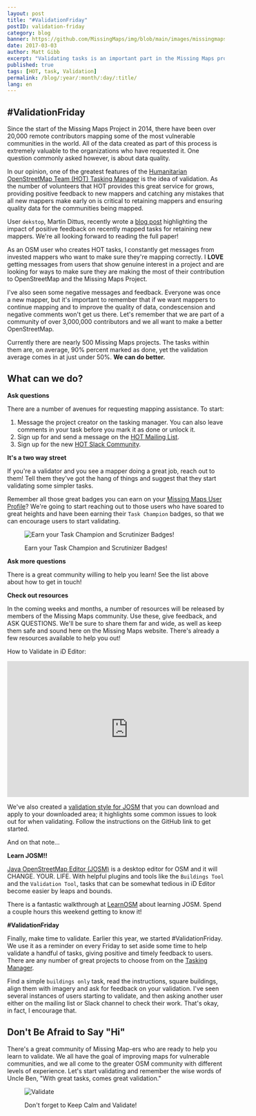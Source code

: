 ```yaml
---
layout: post
title: "#ValidationFriday"
postID: validation-friday
category: blog
banner: https://github.com/MissingMaps/img/blob/main/images/missingmaps-blog_20170303_validation-style.png
date: 2017-03-03
author: Matt Gibb
excerpt: "Validating tasks is an important part in the Missing Maps process, and we encourage everyone to take part. Learn how you can improve your mapping and contribute to validation! #ValidationFriday"
published: true
tags: [HOT, task, Validation]
permalink: /blog/:year/:month/:day/:title/
lang: en
---
```


## #ValidationFriday

Since the start of the Missing Maps Project in 2014, there have been over 20,000 remote contributors mapping some of the most vulnerable communities in the world. All of the data created as part of this process is extremely valuable to the organizations who have requested it. One question commonly asked however, is about data quality.

In our opinion, one of the greatest features of the [Humanitarian OpenStreetMap Team (HOT) Tasking Manager](http://tasks.hotosm.org) is the idea of validation. As the number of volunteers that HOT provides this great service for grows, providing positive feedback to new mappers and catching any mistakes that all new mappers make early on is critical to retaining mappers and ensuring quality data for the communities being mapped.

User `dekstop`, Martin Dittus, recently wrote a [blog post](https://www.openstreetmap.org/user/dekstop/diary/40421) highlighting the impact of positive feedback on recently mapped tasks for retaining new mappers. We're all looking forward to reading the full paper! 

As an OSM user who creates HOT tasks, I constantly get messages from invested mappers who want to make sure they're mapping correctly. I **LOVE** getting messages from users that show genuine interest in a project and are looking for ways to make sure they are making the most of their contribution to OpenStreetMap and the Missing Maps Project.

I've also seen some negative messages and feedback. Everyone was once a new mapper, but it's important to remember that if we want mappers to continue mapping and to improve the quality of data, condescension and negative comments won't get us there. Let's remember that we are part of a community of over 3,000,000 contributors and we all want to make a better OpenStreetMap.

Currently there are nearly 500 Missing Maps projects. The tasks within them are, on average, 90% percent marked as done, yet the validation average comes in at just under 50%. **We can do better.** 

## What can we do?

**Ask questions**

There are a number of avenues for requesting mapping assistance. To start: 
  
  1. Message the project creator on the tasking manager. You can also leave comments in your task before you mark it as done or unlock it.
  2. Sign up for and send a message on the [HOT Mailing List](https://lists.openstreetmap.org/listinfo/hot).
  3. Sign up for the new [HOT Slack Community](https://hotosm-slack.herokuapp.com/).

**It's a two way street**

If you're a validator and you see a mapper doing a great job, reach out to them! Tell them they've got the hang of things and suggest that they start validating some simpler tasks. 

Remember all those great badges you can earn on your [Missing Maps User Profile](http://www.missingmaps.org/users/#/)? We're going to start reaching out to those users who have soared to great heights and have been earning their `Task Champion` badges, so that we can encourage users to start validating. 

<figure>
<img src="https://github.com/MissingMaps/img/blob/main/images/missingmaps-blog_20170303_validation-badges.png" alt="Earn your Task Champion and Scrutinizer Badges!">
<p class="caption">Earn your Task Champion and Scrutinizer Badges!</p>
</figure>


**Ask more questions**

There is a great community willing to help you learn! See the list above about how to get in touch!

**Check out resources**

In the coming weeks and months, a number of resources will be released by members of the Missing Maps community. Use these, give feedback, and ASK QUESTIONS. We'll be sure to share them far and wide, as well as keep them safe and sound here on the Missing Maps website. There's already a few resources available to help you out! 

How to Validate in iD Editor:

<iframe width="560" height="315" src="https://www.youtube.com/embed/2h12CKnvK38" frameborder="0"> </iframe>

We've also created a [validation style for JOSM](https://github.com/MissingMaps/josm_styles) that you can download and apply to your downloaded area; it highlights some common issues to look out for when validating. Follow the instructions on the GitHub link to get started.

And on that note...

**Learn JOSM!!**

[Java OpenStreetMap Editor (JOSM)](https://josm.openstreetmap.de/) is a desktop editor for OSM and it will CHANGE. YOUR. LIFE. With helpful plugins and tools like the `Buildings Tool` and the `Validation Tool`, tasks that can be somewhat tedious in iD Editor become easier by leaps and bounds. 

There is a fantastic walkthrough at [LearnOSM](http://learnosm.org/en/josm/) about learning JOSM. Spend a couple hours this weekend getting to know it!

**#ValidationFriday**

Finally, make time to validate. Earlier this year, we started \#ValidationFriday. We use it as a reminder on every Friday to set aside some time to help validate a handful of tasks, giving positive and timely feedback to users. There are any number of great projects to choose from on the [Tasking Manager](http://tasks.hotosm.org).

Find a simple `buildings only` task, read the instructions, square buildings, align them with imagery and ask for feedback on your validation. I've seen several instances of users starting to validate, and then asking another user either on the mailing list or Slack channel to check their work. That's okay, in fact, I encourage that.

## Don't Be Afraid to Say "Hi"

There's a great community of Missing Map-ers who are ready to help you learn to validate. We all have the goal of improving maps for vulnerable communities, and we all come to the greater OSM community with different levels of experience. Let's start validating and remember the wise words of Uncle Ben, "With great tasks, comes great validation."

<figure>
<img src="https://github.com/MissingMaps/img/blob/main/images/missingmaps-blog_20170303_keep-calm-small.png" alt="Validate">
<p class="caption">Don't forget to Keep Calm and Validate!</p>
</figure>
